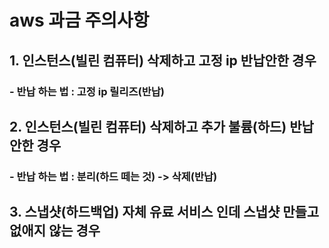 
# aws 과금 주의사항
## 1. 인스턴스(빌린 컴퓨터) 삭제하고 고정 ip 반납안한 경우
### - 반납 하는 법 : 고정 ip 릴리즈(반납)
## 2. 인스턴스(빌린 컴퓨터) 삭제하고 추가 불륨(하드) 반납 안한 경우
### - 반납 하는 법 : 분리(하드 떼는 것) -> 삭제(반납)
## 3. 스냅샷(하드백업) 자체 유료 서비스 인데 스냅샷 만들고 없애지 않는 경우
